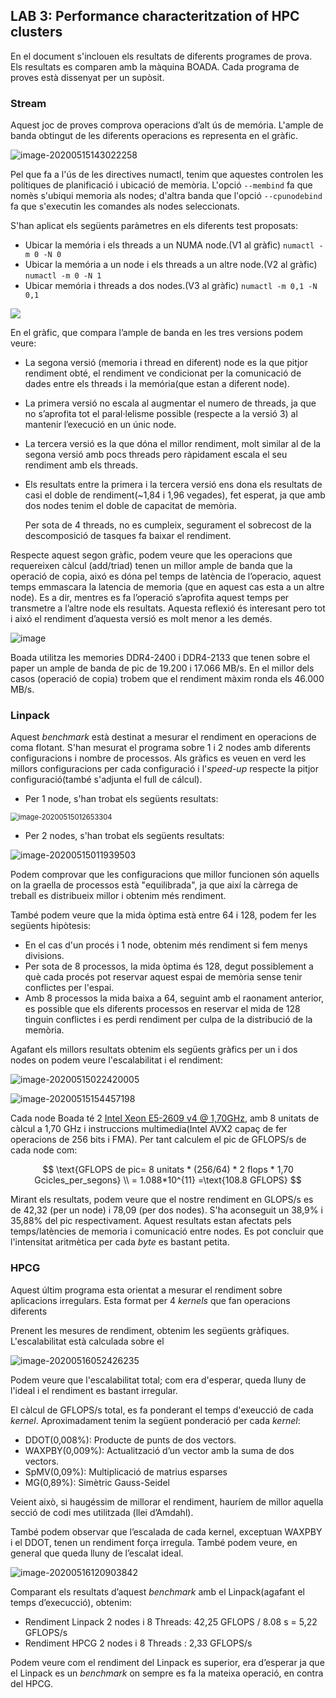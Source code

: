 ## LAB 3: Performance characteritzation of HPC clusters

En el document s'inclouen els resultats de diferents programes de prova. Els resultats es comparen amb la màquina BOADA. Cada programa de proves està dissenyat per un supòsit.

### Stream

Aquest joc de proves comprova operacions d’alt ús de memória. L'ample de banda obtingut de les diferents operacions es representa en el gràfic.

![image-20200515143022258](Lab3.assets/image-20200515143022258.png)

Pel que fa a l'ús de les directives numactl, tenim que aquestes controlen les polítiques de planificació i ubicació de memòria. L'opció ``--membind`` fa que nomès s'ubiqui memoria als nodes; d'altra banda que l'opció ``--cpunodebind`` fa que s'executin les comandes als nodes seleccionats. 

S'han aplicat els següents paràmetres en els diferents test proposats:

* Ubicar la memória i els threads a un NUMA node.(V1 al gràfic) ``numactl -m 0 -N 0``
* Ubicar la memória a un node i els threads a un altre node.(V2 al gràfic) ``numactl -m 0 -N 1``
* Ubicar memória i threads a dos nodes.(V3 al gràfic) ``numactl -m 0,1 -N 0,1``

![](Lab3.assets/image-20200508223307319.png)

En el gràfic, que compara l’ample de banda en les tres versions podem veure:

* La segona versió (memoria i thread en diferent) node es la que pitjor rendiment obté, el rendiment ve condicionat per la comunicació de dades entre els threads i la memória(que estan a diferent node).

* La primera versió no escala al augmentar el numero de threads, ja que no s’aprofita tot el paral·lelisme possible (respecte a la versió 3) al mantenir l’execució en un únic node.

* La tercera versió es la que dóna el millor rendiment, molt similar al de la segona versió amb pocs threads pero ràpidament escala el seu rendiment amb els threads.

* Els resultats entre la primera i la tercera versió ens dona els resultats de casi el doble de rendiment(~1,84 i 1,96 vegades), fet esperat, ja que amb dos nodes tenim el doble de capacitat de memòria.

  Per sota de 4 threads, no es cumpleix, segurament el sobrecost de la descomposició de tasques fa baixar el rendiment.

Respecte aquest segon gràfic, podem veure que les operacions que requereixen càlcul (add/triad) tenen un millor ample de banda que la operació de copia, aixó es dóna pel temps de latència de l’operacio, aquest temps emmascara la latencia de memoria (que en aquest cas esta a un altre node). Es a dir, mentres es fa l’operació s’aprofita aquest temps per transmetre a l’altre node els resultats. Aquesta reflexió és interesant pero tot i aixó el rendiment d’aquesta versió es molt menor a les demés.

![image](Lab3.assets\image-20200508223212982.png)

Boada utilitza les memories DDR4-2400 i DDR4-2133 que tenen sobre el paper un ample de banda de pic de 19.200 i 17.066 MB/s. En el millor dels casos (operació de copia) trobem que el rendiment màxim ronda els 46.000 MB/s.

### Linpack

Aquest *benchmark* està destinat a mesurar el rendiment en operacions de coma flotant. S'han mesurat el programa sobre 1 i 2 nodes amb diferents configuracions i nombre de processos. Als gràfics es veuen en verd les millors configuracions per cada configuració i l'*speed-up* respecte la pitjor configuració(també s'adjunta el full de cálcul).

* Per 1 node, s'han trobat els següents resultats:

<img src="Lab3.assets/image-20200515012653304.png" alt="image-20200515012653304" style="zoom:80%;" />

* Per 2 nodes, s'han trobat els següents resultats:

<img src="Lab3.assets/image-20200515011939503.png" alt="image-20200515011939503" style="zoom:100%;" />

Podem comprovar que les configuracions que millor funcionen són aquells on la graella de processos està "equilibrada", ja que així la càrrega de treball es distribueix millor i obtenim més rendiment. 

També podem veure que la mida òptima està entre 64 i 128, podem fer les següents hipòtesis:

* En el cas d'un procés i 1 node, obtenim més rendiment si fem menys divisions.
* Per sota de 8 processos, la mida òptima és 128, degut possiblement a què cada procés pot reservar aquest espai de memòria sense tenir conflictes per l'espai.
*  Amb 8 processos la mida baixa a 64, seguint amb el raonament anterior, es possible que els diferents processos en reservar el mida de 128 tinguin conflictes i es perdi rendiment per culpa de la distribució de la memòria.

Agafant els millors resultats obtenim els següents gràfics per un i dos nodes on podem veure l'escalabilitat i el rendiment:

![image-20200515022420005](Lab3.assets/image-20200515022420005.png)

![image-20200515154457198](Lab3.assets/image-20200515154457198.png)

Cada node Boada té 2 [Intel Xeon E5-2609 v4 @ 1,70GHz](https://ark.intel.com/content/www/es/es/ark/products/92990/intel-xeon-processor-e5-2609-v4-20m-cache-1-70-ghz.html), amb 8 unitats de càlcul a 1,70 GHz i instruccions multimedia(Intel AVX2 capaç de fer operacions de 256 bits i FMA). Per tant calculem el pic de GFLOPS/s de cada node com:

$$
\text{GFLOPS de pic= 8 unitats * (256/64) * 2 flops * 1,70 Gcicles_per_segons} \\ = 1.088*10^{11} =\text{108.8 GFLOPS}
$$

Mirant els resultats, podem veure que el nostre rendiment en GLOPS/s es de 42,32 (per un node) i 78,09 (per dos nodes). S'ha aconseguit un 38,9% i 35,88% del pic respectivament. Aquest resultats estan afectats pels temps/latències de memoria i comunicació entre nodes.  Es pot concluir que l'intensitat aritmètica per cada *byte* es bastant petita.

### HPCG

Aquest últim programa esta orientat a mesurar el rendiment sobre aplicacions irregulars. Esta format per 4 *kernels* que fan operacions diferents

Prenent les mesures de rendiment, obtenim les següents gràfiques. L'escalabilitat està calculada sobre el 

![image-20200516052426235](Lab3.assets/image-20200516052426235.png)

Podem veure que l'escalabilitat total; com era d'esperar, queda lluny de l'ideal i el rendiment es bastant irregular. 

El càlcul de  GFLOPS/s total, es fa ponderant el temps d'exeucció de cada *kernel*. Aproximadament tenim la següent ponderació per cada *kernel*:

* DDOT(0,008%): Producte de punts de dos vectors. 
* WAXPBY(0,009%): Actualització d’un vector amb la suma de dos vectors.
* SpMV(0,09%): Multiplicació de matrius esparses
* MG(0,89%): Simètric Gauss-Seidel

Veient això, si haugéssim de millorar el rendiment, hauríem de millor aquella secció de codi mes utilitzada (llei d’Amdahl).

També podem observar que l’escalada de cada kernel, exceptuan WAXPBY i el DDOT, tenen un rendiment força irregula. També podem veure, en general que queda lluny de l’escalat ideal.



![image-20200516120903842](Lab3.assets/image-20200516120903842.png)



Comparant els resultats d’aquest *benchmark* amb el Linpack(agafant el temps d’execucció), obtenim:

* Rendiment Linpack 2 nodes i 8 Threads: 42,25 GFLOPS / 8.08 s  = 5,22 GFLOPS/s 
* Rendiment HPCG 2 nodes i 8 Threads : 2,33 GFLOPS/s

Podem veure com el rendiment del Linpack es superior, era d’esperar ja que el Linpack es un *benchmark* on sempre es fa la mateixa operació, en contra del HPCG. 

